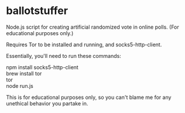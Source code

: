 ballotstuffer
=============

Node.js script for creating artificial randomized vote in online polls. (For educational purposes only.)

Requires Tor to be installed and running, and socks5-http-client.

Essentially, you'll need to run these commands:

npm install socks5-http-client  
brew install tor  
tor  
node run.js  

This is for educational purposes only, so you can't blame me for any unethical behavior you partake in.